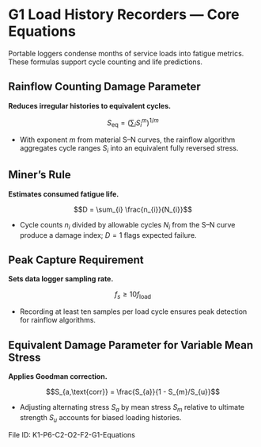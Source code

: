 # G1 Load History Recorders — Core Equations

Portable loggers condense months of service loads into fatigue metrics. These formulas support cycle counting and life predictions.

## Rainflow Counting Damage Parameter
**Reduces irregular histories to equivalent cycles.**

$$S_{\text{eq}} = \left( \sum_{i} S_{i}^{m} \right)^{1/m}$$

- With exponent $m$ from material S–N curves, the rainflow algorithm aggregates cycle ranges $S_{i}$ into an equivalent fully reversed stress.

## Miner’s Rule
**Estimates consumed fatigue life.**

$$D = \sum_{i} \frac{n_{i}}{N_{i}}$$

- Cycle counts $n_{i}$ divided by allowable cycles $N_{i}$ from the S–N curve produce a damage index; $D = 1$ flags expected failure.

## Peak Capture Requirement
**Sets data logger sampling rate.**

$$f_{s} \geq 10 f_{\text{load}}$$

- Recording at least ten samples per load cycle ensures peak detection for rainflow algorithms.

## Equivalent Damage Parameter for Variable Mean Stress
**Applies Goodman correction.**

$$S_{a,\text{corr}} = \frac{S_{a}}{1 - S_{m}/S_{u}}$$

- Adjusting alternating stress $S_{a}$ by mean stress $S_{m}$ relative to ultimate strength $S_{u}$ accounts for biased loading histories.

File ID: K1-P6-C2-O2-F2-G1-Equations

